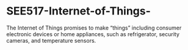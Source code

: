 # SEE517-Internet-of-Things-
The Internet of Things promises to make “things” including consumer electronic devices or home appliances, such as refrigerator, security cameras, and temperature sensors. 
